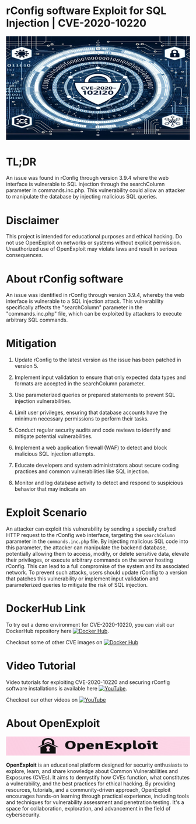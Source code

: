 # rConfig software Exploit for SQL Injection | CVE-2020-10220
![CVE-2020-10220](https://raw.githubusercontent.com/pawanjswal/pawanjswal.github.io/master/cve-2020-10220/assets/thumbnail.jpg)

# TL;DR
An issue was found in rConfig through version 3.9.4 where the web interface is vulnerable to SQL injection through the searchColumn parameter in commands.inc.php. This vulnerability could allow an attacker to manipulate the database by injecting malicious SQL queries.

# Disclaimer
This project is intended for educational purposes and ethical hacking. Do not use OpenExploit on networks or systems without explicit permission. Unauthorized use of OpenExploit may violate laws and result in serious consequences.

# About rConfig software
An issue was identified in rConfig through version 3.9.4, whereby the web interface is vulnerable to a SQL injection attack. This vulnerability specifically affects the "searchColumn" parameter in the "commands.inc.php" file, which can be exploited by attackers to execute arbitrary SQL commands.

# Mitigation
1. Update rConfig to the latest version as the issue has been patched in version 5.

2. Implement input validation to ensure that only expected data types and formats are accepted in the searchColumn parameter.

3. Use parameterized queries or prepared statements to prevent SQL injection vulnerabilities.

4. Limit user privileges, ensuring that database accounts have the minimum necessary permissions to perform their tasks.

5. Conduct regular security audits and code reviews to identify and mitigate potential vulnerabilities.

6. Implement a web application firewall (WAF) to detect and block malicious SQL injection attempts.

7. Educate developers and system administrators about secure coding practices and common vulnerabilities like SQL injection.

8. Monitor and log database activity to detect and respond to suspicious behavior that may indicate an

# Exploit Scenario
An attacker can exploit this vulnerability by sending a specially crafted HTTP request to the rConfig web interface, targeting the `searchColumn` parameter in the `commands.inc.php` file. By injecting malicious SQL code into this parameter, the attacker can manipulate the backend database, potentially allowing them to access, modify, or delete sensitive data, elevate their privileges, or execute arbitrary commands on the server hosting rConfig. This can lead to a full compromise of the system and its associated network. To prevent such attacks, users should update rConfig to a version that patches this vulnerability or implement input validation and parameterized queries to mitigate the risk of SQL injection.

# DockerHub Link
To try out a demo environment for CVE-2020-10220, you can visit our DockerHub repository here [![Docker Hub](https://img.shields.io/badge/Docker_Hub-2496ED?style=flat-square&logo=docker&logoColor=white)](https://hub.docker.com/r/pawanjswal/cve-2020-10220).

Checkout some of other CVE images on [![Docker Hub](https://img.shields.io/badge/Docker_Hub-2496ED?style=flat-square&logo=docker&logoColor=white)](https://hub.docker.com/u/pawanjswal)

# Video Tutorial
Video tutorials for exploiting CVE-2020-10220 and securing rConfig software installations is available here [![YouTube](https://img.shields.io/badge/YouTube-FF0000?style=flat-square&logo=youtube&logoColor=white)](https://www.youtube.com/watch?v=cve-2020-10220). 

Checkout our other videos on [![YouTube](https://img.shields.io/badge/YouTube-FF0000?style=flat-square&logo=youtube&logoColor=white)](https://www.youtube.com/@OpenExploit)

# About OpenExploit
![OpenExploit](https://raw.githubusercontent.com/pawanjswal/pawanjswal.github.io/refs/heads/master/assets/logo.png)

**OpenExploit** is an educational platform designed for security enthusiasts to explore, learn, and share knowledge about Common Vulnerabilities and Exposures (CVEs). It aims to demystify how CVEs function, what constitutes a vulnerability, and the best practices for ethical hacking. By providing resources, tutorials, and a community-driven approach, OpenExploit encourages hands-on learning through practical experience, including tools and techniques for vulnerability assessment and penetration testing. It's a space for collaboration, exploration, and advancement in the field of cybersecurity.